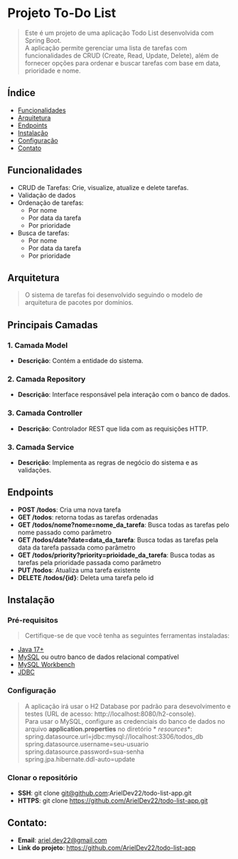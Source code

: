 # Projeto To-Do List

> Este é um projeto de uma aplicação Todo List desenvolvida com Spring Boot.  
> A aplicação permite gerenciar uma lista de
> tarefas com funcionalidades de CRUD (Create, Read, Update, Delete), além de fornecer opções para ordenar e buscar
> tarefas com base em data, prioridade e nome.

## Índice

- [Funcionalidades](#funcionalidades)
- [Arquitetura](#arquitetura)
- [Endpoints](#endpoints)
- [Instalação](#instalação)
- [Configuração](#configuração)
- [Contato](#contato)

## Funcionalidades

- CRUD de Tarefas: Crie, visualize, atualize e delete tarefas.
- Validação de dados
- Ordenação de tarefas:
    - Por nome
    - Por data da tarefa
    - Por prioridade
- Busca de tarefas:
    - Por nome
    - Por data da tarefa
    - Por prioridade

## Arquitetura

> O sistema de tarefas foi desenvolvido seguindo o modelo de arquitetura de pacotes por domínios.

## Principais Camadas

### 1. Camada Model

- **Descrição**: Contém a entidade do sistema.

### 2. Camada Repository

- **Descrição**: Interface responsável pela interação com o banco de dados.

### 3. Camada Controller

- **Descrição**: Controlador REST que lida com as requisições HTTP.

### 3. Camada Service

- **Descrição**: Implementa as regras de negócio do sistema e as validações.

## Endpoints

- **POST /todos**: Cria uma nova tarefa
- **GET /todos**: retorna todas as tarefas ordenadas
- **GET /todos/nome?nome=nome_da_tarefa**: Busca todas as tarefas pelo nome passado como parâmetro
- **GET /todos/date?date=data_da_tarefa**: Busca todas as tarefas pela data da tarefa passada como parâmetro
- **GET /todos/priority?priority=prioidade_da_tarefa**: Busca todas as tarefas pela prioridade passada como parâmetro
- **PUT /todos**: Atualiza uma tarefa existente
- **DELETE /todos/{id}**: Deleta uma tarefa pelo id

## Instalação

### Pré-requisitos

> Certifique-se de que você tenha as seguintes ferramentas instaladas:

- [Java 17+](https://www.oracle.com/java/technologies/javase/jdk17-archive-downloads.html)
- [MySQL](https://dev.mysql.com/downloads/installer/) ou outro banco de dados relacional compatível
- [MySQL Workbench](https://dev.mysql.com/downloads/workbench/)
- [JDBC](https://downloads.mysql.com/archives/c-j/)

### Configuração

> A aplicação irá usar o H2 Database por padrão para desevolvimento e testes (URL de
> acesso: http://localhost:8080/h2-console).  
> Para usar o MySQL, configure as credenciais do banco de dados no arquivo **application.properties** no diretório *
*resources**:  
> spring.datasource.url=jdbc:mysql://localhost:3306/todos_db  
> spring.datasource.username=seu-usuario  
> spring.datasource.password=sua-senha  
> spring.jpa.hibernate.ddl-auto=update

### Clonar o repositório

- **SSH**: git clone git@github.com:ArielDev22/todo-list-app.git
- **HTTPS**: git clone https://github.com/ArielDev22/todo-list-app.git

## Contato:

- **Email**: ariel.dev22@gmail.com
- **Link do projeto**: https://github.com/ArielDev22/todo-list-app
